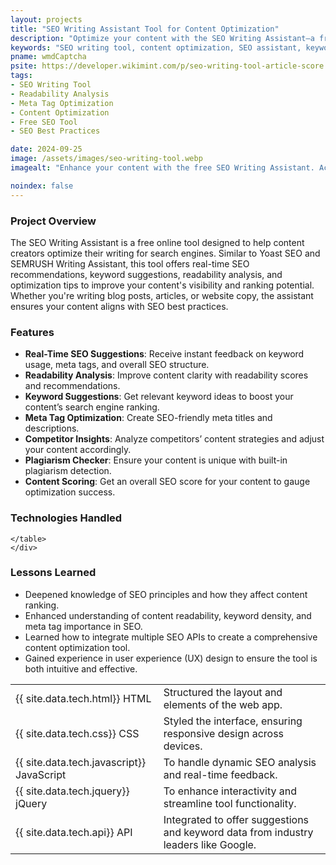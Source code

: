 ```yaml
---
layout: projects
title: "SEO Writing Assistant Tool for Content Optimization"
description: "Optimize your content with the SEO Writing Assistant—a free online tool offering real-time keyword suggestions, readability analysis, and SEO optimization tips, similar to Yoast SEO and SEMRUSH Writing Assistant."
keywords: "SEO writing tool, content optimization, SEO assistant, keyword suggestions, readability analysis, free SEO tool, writing assistant, SEO checker, on-page SEO, Yoast SEO alternative"
pname: wmdCaptcha
psite: https://developer.wikimint.com/p/seo-writing-tool-article-score.html
tags:
- SEO Writing Tool
- Readability Analysis
- Meta Tag Optimization
- Content Optimization
- Free SEO Tool
- SEO Best Practices

date: 2024-09-25
image: /assets/images/seo-writing-tool.webp
imagealt: "Enhance your content with the free SEO Writing Assistant. Access real-time keyword recommendations, readability checks, and SEO insights—like Yoast and SEMRUSH."

noindex: false
---
```


 <div class="card shadow-sm mb-4">
    <div class="card-header">
        <h3 class="card-title">Project Overview</h3>
    </div>
    <!-- Project overview-->
    <div class="card-body">
        <p>The SEO Writing Assistant is a free online tool designed to help content creators optimize their writing for search engines. Similar to Yoast SEO and SEMRUSH Writing Assistant, this tool offers real-time SEO recommendations, keyword suggestions, readability analysis, and optimization tips to improve your content's visibility and ranking potential. Whether you're writing blog posts, articles, or website copy, the assistant ensures your content aligns with SEO best practices.</p>
    </div>
</div>
<!-- Features -->
<div class="card shadow-sm mb-4">
<div class="card-header">
<h3 class="card-title">Features</h3>
</div>
<div class="card-body">
<ul>
    <li><strong>Real-Time SEO Suggestions</strong>: Receive instant feedback on keyword usage, meta tags, and overall SEO structure.</li>
    <li><strong>Readability Analysis</strong>: Improve content clarity with readability scores and recommendations.</li>
    <li><strong>Keyword Suggestions</strong>: Get relevant keyword ideas to boost your content’s search engine ranking.</li>
    <li><strong>Meta Tag Optimization</strong>: Create SEO-friendly meta titles and descriptions.</li>
    <li><strong>Competitor Insights</strong>: Analyze competitors’ content strategies and adjust your content accordingly.</li>
    <li><strong>Plagiarism Checker</strong>: Ensure your content is unique with built-in plagiarism detection.</li>
    <li><strong>Content Scoring</strong>: Get an overall SEO score for your content to gauge optimization success.</li>
    </ul>
</div>
</div>

<!-- Technologies Used -->
<div class="card shadow-sm mb-4" id="techStack">
    <div class="card-header">
        <h3 class="card-title">Technologies Handled</h3>
    </div>
    <div class="card-body">
           <table>
      <tr><td>{{ site.data.tech.html}} HTML</td><td>Structured the layout and elements of the web app.</td></tr>
      <tr><td>{{ site.data.tech.css}} CSS</td><td>Styled the interface, ensuring responsive design across devices.</td></tr>
      <tr><td>{{ site.data.tech.javascript}} JavaScript</td><td> To handle dynamic SEO analysis and real-time feedback.</td></tr>
    <tr><td>{{ site.data.tech.jquery}} jQuery</td><td> To enhance interactivity and streamline tool functionality.</td></tr>
        <tr><td>{{ site.data.tech.api}} API</td><td>Integrated to offer suggestions and keyword data from industry leaders like Google.</td></tr>


    </table>
    </div>
</div>

<!-- Lessons Learned -->
  <div class="card shadow-sm mb-4">
      <div class="card-header">
          <h3 class="card-title">Lessons Learned</h3>
      </div>
      <div class="card-body">
<ul>
<li>Deepened knowledge of SEO principles and how they affect content ranking.</li>
<li>Enhanced understanding of content readability, keyword density, and meta tag importance in SEO.</li>
<li>Learned how to integrate multiple SEO APIs to create a comprehensive content optimization tool.</li>
<li>Gained experience in user experience (UX) design to ensure the tool is both intuitive and effective.</li>
</ul>


</div>
</div>

